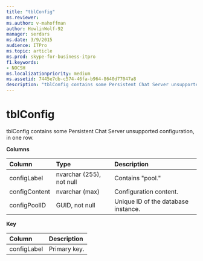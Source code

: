 ```yaml
---
title: "tblConfig"
ms.reviewer: 
ms.author: v-mahoffman
author: HowlinWolf-92
manager: serdars
ms.date: 3/9/2015
audience: ITPro
ms.topic: article
ms.prod: skype-for-business-itpro
f1.keywords:
- NOCSH
ms.localizationpriority: medium
ms.assetid: 7445e7db-c574-46fa-b964-8640d77047a8
description: "tblConfig contains some Persistent Chat Server unsupported configuration, in one row."
---
```


# tblConfig
 
tblConfig contains some Persistent Chat Server unsupported configuration, in one row.
  
**Columns**

|**Column**|**Type**|**Description**|
|:-----|:-----|:-----|
|configLabel  <br/> |nvarchar (255), not null  <br/> |Contains "pool."  <br/> |
|configContent  <br/> |nvarchar (max)  <br/> |Configuration content.  <br/> |
|configPoolID  <br/> |GUID, not null  <br/> |Unique ID of the database instance.  <br/> |
   
**Key**

|**Column**|**Description**|
|:-----|:-----|
|configLabel  <br/> |Primary key.  <br/> |
   

